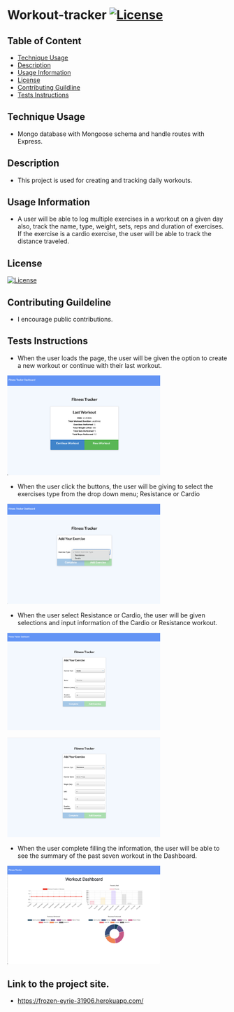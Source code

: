 # Workout-tracker [![License](https://img.shields.io/badge/License-MIT%201.0-lightblue.svg)](https://www.boost.org/LICENSE_1_0.txt)


## Table of Content

* [Technique Usage](#Techique-Usage)
* [Description](#Description )
* [Usage Information](#Usage-Information)
* [License](#License)
* [Contributing Guildline](#Contributing-Guildline)
* [Tests Instructions](#Tests-Instructions)


## Technique Usage
* Mongo database with Mongoose schema and handle routes with Express.


## Description
* This project is used for creating and tracking daily workouts. 


## Usage Information
* A user will be able to log multiple exercises in a workout on a given day also, track the name, type, weight, sets, reps and duration of exercises. If the exercise is a cardio exercise, the user will be able to track the distance traveled.


## License
[![License](https://img.shields.io/badge/License-MIT%201.0-lightblue.svg)](https://www.boost.org/LICENSE_1_0.txt)

## Contributing Guildeline
* I encourage public contributions.


## Tests Instructions
* When the user loads the page, the user will be given the option to create a new workout or continue with their last workout.<br>


<img src="pictures/1.png" style="width: 350px;"><br>


* When the user click the buttons, the user will be giving to select the exercises type from the drop down menu; Resistance or Cardio <br>

<img src="pictures/2.png" style="width: 350px;"><br>


* When the user select Resistance or Cardio, the user will be given selections and input information of the Cardio or Resistance workout.<br>

<img src="pictures/cardio.png" style="width: 350px;"><br>

<img src="pictures/resistance.png" style="width: 350px;"><br>

* When the user complete filling the information, the user will be able to see the summary of the past seven workout in the Dashboard.<br>

<img src="pictures/dashboard.png" style="width: 350px;"><br>


## Link to the project site. 
* https://frozen-eyrie-31906.herokuapp.com/
